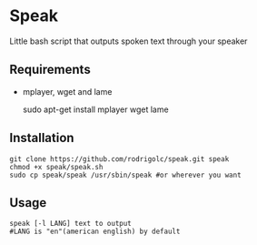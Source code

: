 Speak
=====

Little bash script that outputs spoken text through your speaker

Requirements
------------

* mplayer, wget and lame

	sudo apt-get install mplayer wget lame

Installation
------------

	git clone https://github.com/rodrigolc/speak.git speak
	chmod +x speak/speak.sh
	sudo cp speak/speak /usr/sbin/speak #or wherever you want

Usage
-----

	speak [-l LANG] text to output
	#LANG is "en"(american english) by default


